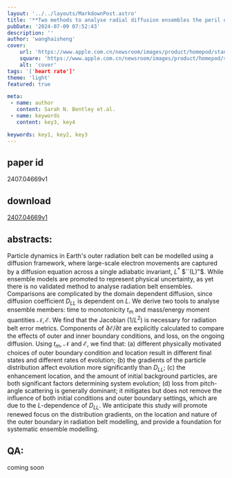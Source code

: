 ```yaml
---
layout: '../../layouts/MarkdownPost.astro'
title: '**Two methods to analyse radial diffusion ensembles the peril of space and time dependent diffusion**'
pubDate: '2024-07-09 07:52:43'
description: ''
author: 'wanghaisheng'
cover:
    url: 'https://www.apple.com.cn/newsroom/images/product/homepod/standard/Apple-HomePod-hero-230118_big.jpg.large_2x.jpg'
    square: 'https://www.apple.com.cn/newsroom/images/product/homepod/standard/Apple-HomePod-hero-230118_big.jpg.large_2x.jpg'
    alt: 'cover'
tags: '['heart rate']' 
theme: 'light'
featured: true

meta:
 - name: author
   content: Sarah N. Bentley et.al.
 - name: keywords
   content: key3, key4

keywords: key1, key2, key3
---
```


## paper id
2407.04669v1
## download
[2407.04669v1](http://arxiv.org/abs/2407.04669v1)
## abstracts:
Particle dynamics in Earth's outer radiation belt can be modelled using a diffusion framework, where large-scale electron movements are captured by a diffusion equation across a single adiabatic invariant, $L^{*}$ $``(L)"$. While ensemble models are promoted to represent physical uncertainty, as yet there is no validated method to analyse radiation belt ensembles. Comparisons are complicated by the domain dependent diffusion, since diffusion coefficient $D_{LL}$ is dependent on $L$. We derive two tools to analyse ensemble members: time to monotonicity $t_m$ and mass/energy moment quantities $\mathcal{N}, \mathcal{E}$. We find that the Jacobian ($1/L^2$) is necessary for radiation belt error metrics. Components of $\partial\mathcal{E}/\partial t$ are explicitly calculated to compare the effects of outer and inner boundary conditions, and loss, on the ongoing diffusion. Using $t_m$, $\mathcal{N}$ and $\mathcal{E}$, we find that: (a) different physically motivated choices of outer boundary condition and location result in different final states and different rates of evolution; (b) the gradients of the particle distribution affect evolution more significantly than $D_{LL}$; (c) the enhancement location, and the amount of initial background particles, are both significant factors determining system evolution; (d) loss from pitch-angle scattering is generally dominant; it mitigates but does not remove the influence of both initial conditions and outer boundary settings, which are due to the $L$-dependence of $D_{LL}$. We anticipate this study will promote renewed focus on the distribution gradients, on the location and nature of the outer boundary in radiation belt modelling, and provide a foundation for systematic ensemble modelling.
## QA:
coming soon
